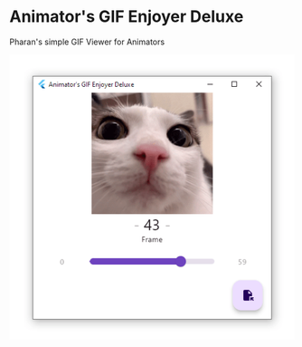 
# Animator's GIF Enjoyer Deluxe
Pharan's simple GIF Viewer for Animators

![](/_readmeassets/firefox_2023-10-28_PM013156.gif)